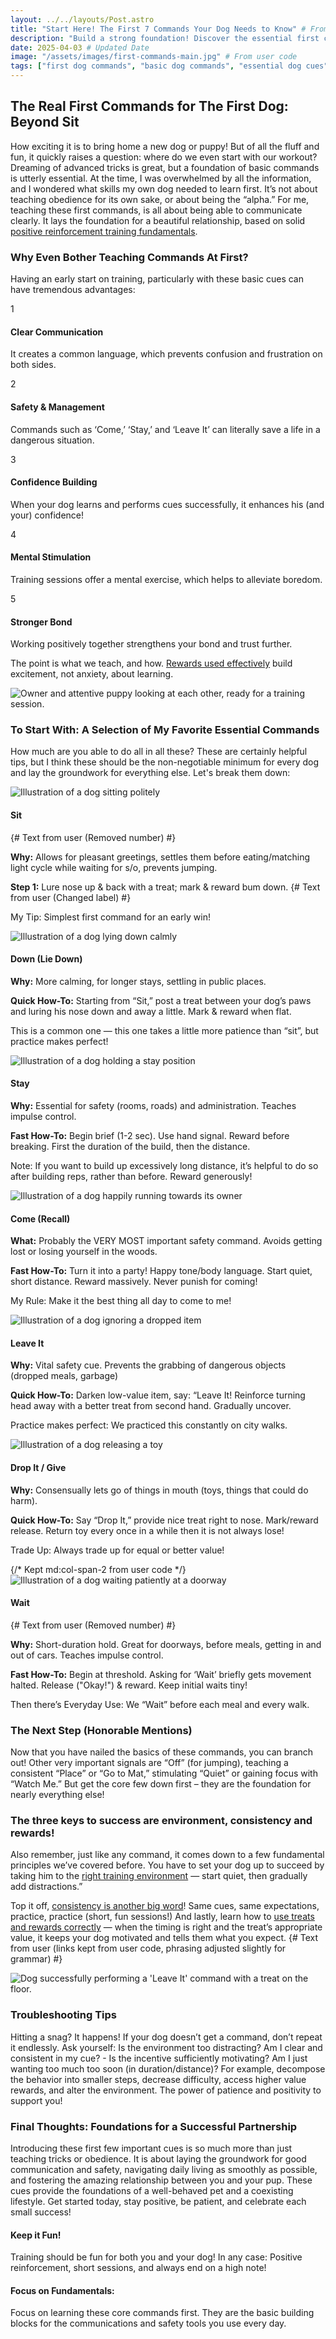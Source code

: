```yaml
---
layout: ../../layouts/Post.astro
title: "Start Here! The First 7 Commands Your Dog Needs to Know" # From user code
description: "Build a strong foundation! Discover the essential first commands like Sit, Stay, Come, Leave It, and Down, why they matter for safety and communication, and tips for teaching them positively." # From user code
date: 2025-04-03 # Updated Date
image: "/assets/images/first-commands-main.jpg" # From user code
tags: ["first dog commands", "basic dog commands", "essential dog cues", "puppy first commands", "sit stay come", "positive reinforcement training", "dog training basics", "leave it command", "dog recall", "internal linking"] # From user code
---
```


<h2 class="text-3xl font-bold text-slate-800 dark:text-slate-100 mb-6">The Real First Commands for The First Dog: Beyond Sit</h2> 

<p class="text-lg text-slate-600 dark:text-slate-300 mb-8">
  How exciting it is to bring home a new dog or puppy! But of all the fluff and fun, it quickly raises a question: where do we even start with our workout? Dreaming of advanced tricks is great, but a foundation of basic commands is utterly essential. At the time, I was overwhelmed by all the information, and I wondered what skills my own dog needed to learn first. It’s not about teaching obedience for its own sake, or about being the “alpha.” For me, teaching these first commands, is all about being able to communicate clearly. It lays the foundation for a beautiful relationship, based on solid <a href="https://trainedtails.com/posts/basic-dog-training" target="_blank" rel="noopener noreferrer" class="text-emerald-600 dark:text-emerald-400 hover:underline">positive reinforcement training fundamentals</a>. 
</p>

<h3 class="text-2xl font-semibold text-slate-800 dark:text-slate-100 mb-6">Why Even Bother Teaching Commands At First?</h3> 

<p class="text-lg text-slate-600 dark:text-slate-300 mb-6">
  Having an early start on training, particularly with these basic cues can have tremendous advantages: 
</p>

<div class="relative border-l-2 border-slate-200 dark:border-slate-700 ml-4 space-y-10 mb-12">
    <div class="relative pl-8">
      <div class="absolute w-8 h-8 bg-emerald-500 rounded-full flex items-center justify-center -left-4 top-1">
        <span class="font-bold text-white">1</span>
      </div>
      <h4 class="text-xl font-semibold text-slate-800 dark:text-slate-100 mb-3">Clear Communication</h4> 
      <p class="text-lg text-slate-600 dark:text-slate-300">
        It creates a common language, which prevents confusion and frustration on both sides. 
      </p>
    </div>
    <div class="relative pl-8">
      <div class="absolute w-8 h-8 bg-emerald-500 rounded-full flex items-center justify-center -left-4 top-1">
        <span class="font-bold text-white">2</span>
      </div>
      <h4 class="text-xl font-semibold text-slate-800 dark:text-slate-100 mb-3">Safety & Management</h4> 
      <p class="text-lg text-slate-600 dark:text-slate-300">
        Commands such as ‘Come,’ ‘Stay,’ and ‘Leave It’ can literally save a life in a dangerous situation. 
      </p>
    </div>
    <div class="relative pl-8">
      <div class="absolute w-8 h-8 bg-emerald-500 rounded-full flex items-center justify-center -left-4 top-1">
        <span class="font-bold text-white">3</span>
      </div>
      <h4 class="text-xl font-semibold text-slate-800 dark:text-slate-100 mb-3">Confidence Building</h4> 
      <p class="text-lg text-slate-600 dark:text-slate-300">
        When your dog learns and performs cues successfully, it enhances his (and your) confidence! 
      </p>
    </div>
    <div class="relative pl-8">
      <div class="absolute w-8 h-8 bg-emerald-500 rounded-full flex items-center justify-center -left-4 top-1">
        <span class="font-bold text-white">4</span>
      </div>
      <h4 class="text-xl font-semibold text-slate-800 dark:text-slate-100 mb-3">Mental Stimulation</h4> 
      <p class="text-lg text-slate-600 dark:text-slate-300">
        Training sessions offer a mental exercise, which helps to alleviate boredom. 
      </p>
    </div>
    <div class="relative pl-8">
      <div class="absolute w-8 h-8 bg-emerald-500 rounded-full flex items-center justify-center -left-4 top-1">
        <span class="font-bold text-white">5</span>
      </div>
      <h4 class="text-xl font-semibold text-slate-800 dark:text-slate-100 mb-3">Stronger Bond</h4> 
      <p class="text-lg text-slate-600 dark:text-slate-300">
        Working positively together strengthens your bond and trust further. 
      </p>
    </div>
</div>
<p class="text-lg text-slate-600 dark:text-slate-300 mb-8">
  The point is what we teach, and how. <a href="https://trainedtails.com/posts/treats-and-rewards" target="_blank" rel="noopener noreferrer" class="text-emerald-600 dark:text-emerald-400 hover:underline">Rewards used effectively</a> build excitement, not anxiety, about learning. 
</p>

<img src="/assets/images/first-commands1.jpg" alt="Owner and attentive puppy looking at each other, ready for a training session." class="w-full h-auto rounded-xl my-8 shadow-lg" loading="lazy" />

<h3 class="text-2xl font-semibold text-slate-800 dark:text-slate-100 mb-6">To Start With: A Selection of My Favorite Essential Commands</h3> 
<p class="text-lg text-slate-600 dark:text-slate-300 mb-6">
   How much are you able to do all in all these? These are certainly helpful tips, but I think these should be the non-negotiable minimum for every dog and lay the groundwork for everything else. Let's break them down: 
</p>

<div class="grid grid-cols-1 md:grid-cols-2 gap-8 mb-12 not-prose">

  <div class="bg-white dark:bg-slate-800 p-4 sm:p-6 rounded-xl shadow-lg hover:shadow-xl transition-shadow flex flex-col ring-1 ring-slate-900/5 dark:ring-slate-200/10">
    <img src="/assets/images/command-sit.jpg" alt="Illustration of a dog sitting politely" class="w-full h-32 sm:h-40 object-cover rounded-lg mb-4" loading="lazy" />
    <div>
      <h4 class="text-xl font-semibold text-blue-600 dark:text-blue-400 mb-2">Sit</h4> {# Text from user (Removed number) #}
      <p class="text-slate-600 dark:text-slate-300 text-sm mb-2">
          <strong>Why:</strong> Allows for pleasant greetings, settles them before eating/matching light cycle while waiting for s/o, prevents jumping. 
      </p>
      <p class="text-slate-600 dark:text-slate-300 text-sm mb-2">
          <strong>Step 1:</strong> Lure nose up & back with a treat; mark & reward bum down. {# Text from user (Changed label) #}
      </p>
      <p class="text-xs text-slate-500 dark:text-slate-400 mt-1 italic">My Tip: Simplest first command for an early win!</p> 
    </div>
  </div>

  <div class="bg-white dark:bg-slate-800 p-4 sm:p-6 rounded-xl shadow-lg hover:shadow-xl transition-shadow flex flex-col ring-1 ring-slate-900/5 dark:ring-slate-200/10">
    <img src="/assets/images/command-down.jpg" alt="Illustration of a dog lying down calmly" class="w-full h-32 sm:h-40 object-cover rounded-lg mb-4" loading="lazy" />
    <div>
      <h4 class="text-xl font-semibold text-purple-600 dark:text-purple-400 mb-2">Down (Lie Down)</h4> 
      <p class="text-slate-600 dark:text-slate-300 text-sm mb-2">
        <strong>Why:</strong> More calming, for longer stays, settling in public places. 
      </p>
      <p class="text-slate-600 dark:text-slate-300 text-sm mb-2">
        <strong>Quick How-To:</strong> Starting from “Sit,” post a treat between your dog’s paws and luring his nose down and away a little. Mark & reward when flat. 
      </p>
      <p class="text-xs text-slate-500 dark:text-slate-400 mt-1 italic">This is a common one — this one takes a little more patience than “sit”, but practice makes perfect!</p> 
    </div>
  </div>

  <div class="bg-white dark:bg-slate-800 p-4 sm:p-6 rounded-xl shadow-lg hover:shadow-xl transition-shadow flex flex-col ring-1 ring-slate-900/5 dark:ring-slate-200/10">
    <img src="/assets/images/command-stay.jpg" alt="Illustration of a dog holding a stay position" class="w-full h-32 sm:h-40 object-cover rounded-lg mb-4" loading="lazy" />
    <div>
      <h4 class="text-xl font-semibold text-green-600 dark:text-green-400 mb-2">Stay</h4> 
      <p class="text-slate-600 dark:text-slate-300 text-sm mb-2">
        <strong>Why:</strong> Essential for safety (rooms, roads) and administration. Teaches impulse control. 
      </p>
      <p class="text-slate-600 dark:text-slate-300 text-sm mb-2">
        <strong>Fast How-To:</strong> Begin brief (1-2 sec). Use hand signal. Reward before breaking. First the duration of the build, then the distance. 
      </p>
       <p class="text-xs text-slate-500 dark:text-slate-400 mt-1 italic">Note: If you want to build up excessively long distance, it’s helpful to do so after building reps, rather than before. Reward generously!</p> 
    </div>
  </div>

  <div class="bg-white dark:bg-slate-800 p-4 sm:p-6 rounded-xl shadow-lg hover:shadow-xl transition-shadow flex flex-col ring-1 ring-slate-900/5 dark:ring-slate-200/10">
    <img src="/assets/images/command-come.jpg" alt="Illustration of a dog happily running towards its owner" class="w-full h-32 sm:h-40 object-cover rounded-lg mb-4" loading="lazy" />
    <div>
      <h4 class="text-xl font-semibold text-orange-600 dark:text-orange-400 mb-2">Come (Recall)</h4> 
      <p class="text-slate-600 dark:text-slate-300 text-sm mb-2">
        <strong>What:</strong> Probably the VERY MOST important safety command. Avoids getting lost or losing yourself in the woods. 
      </p>
      <p class="text-slate-600 dark:text-slate-300 text-sm mb-2">
        <strong>Fast How-To:</strong> Turn it into a party! Happy tone/body language. Start quiet, short distance. Reward massively. Never punish for coming! 
      </p>
      <p class="text-xs text-slate-500 dark:text-slate-400 mt-1 italic">My Rule: Make it the best thing all day to come to me!</p> 
    </div>
  </div>

   <div class="bg-white dark:bg-slate-800 p-4 sm:p-6 rounded-xl shadow-lg hover:shadow-xl transition-shadow flex flex-col ring-1 ring-slate-900/5 dark:ring-slate-200/10">
    <img src="/assets/images/command-leaveit.jpg" alt="Illustration of a dog ignoring a dropped item" class="w-full h-32 sm:h-40 object-cover rounded-lg mb-4" loading="lazy" />
    <div>
      <h4 class="text-xl font-semibold text-red-600 dark:text-red-400 mb-2">Leave It</h4> 
      <p class="text-slate-600 dark:text-slate-300 text-sm mb-2">
        <strong>Why:</strong> Vital safety cue. Prevents the grabbing of dangerous objects (dropped meals, garbage) 
      </p>
      <p class="text-slate-600 dark:text-slate-300 text-sm mb-2">
        <strong>Quick How-To:</strong> Darken low-value item, say: “Leave It! Reinforce turning head away with a better treat from second hand. Gradually uncover. 
      </p>
       <p class="text-xs text-slate-500 dark:text-slate-400 mt-1 italic">Practice makes perfect: We practiced this constantly on city walks.</p> 
    </div>
  </div>

   <div class="bg-white dark:bg-slate-800 p-4 sm:p-6 rounded-xl shadow-lg hover:shadow-xl transition-shadow flex flex-col ring-1 ring-slate-900/5 dark:ring-slate-200/10">
     <img src="/assets/images/command-dropit.jpg" alt="Illustration of a dog releasing a toy" class="w-full h-32 sm:h-40 object-cover rounded-lg mb-4" loading="lazy" />
    <div>
      <h4 class="text-xl font-semibold text-cyan-600 dark:text-cyan-400 mb-2">Drop It / Give</h4> 
      <p class="text-slate-600 dark:text-slate-300 text-sm mb-2">
        <strong>Why:</strong> Consensually lets go of things in mouth (toys, things that could do harm). 
      </p>
      <p class="text-slate-600 dark:text-slate-300 text-sm mb-2">
        <strong>Quick How-To:</strong> Say “Drop It,” provide nice treat right to nose. Mark/reward release. Return toy every once in a while then it is not always lose! 
      </p>
       <p class="text-xs text-slate-500 dark:text-slate-400 mt-1 italic">Trade Up: Always trade up for equal or better value!</p> 
    </div>
  </div>

   <div class="bg-white dark:bg-slate-800 p-4 sm:p-6 rounded-xl shadow-lg hover:shadow-xl transition-shadow flex flex-col ring-1 ring-slate-900/5 dark:ring-slate-200/10 md:col-span-2"> {/* Kept md:col-span-2 from user code */}
     <img src="/assets/images/command-wait.jpg" alt="Illustration of a dog waiting patiently at a doorway" class="w-full h-32 sm:h-40 object-cover rounded-lg mb-4" loading="lazy" />
    <div>
      <h4 class="text-xl font-semibold text-lime-600 dark:text-lime-400 mb-2">Wait</h4> {# Text from user (Removed number) #}
      <p class="text-slate-600 dark:text-slate-300 text-sm mb-2">
        <strong>Why:</strong> Short-duration hold. Great for doorways, before meals, getting in and out of cars. Teaches impulse control. 
      </p>
      <p class="text-slate-600 dark:text-slate-300 text-sm mb-2">
        <strong>Fast How-To:</strong> Begin at threshold. Asking for ‘Wait’ briefly gets movement halted. Release ("Okay!") & reward. Keep initial waits tiny! 
      </p>
       <p class="text-xs text-slate-500 dark:text-slate-400 mt-1 italic">Then there’s Everyday Use: We “Wait” before each meal and every walk.</p> 
    </div>
  </div>

</div>
<h3 class="text-2xl font-semibold text-slate-800 dark:text-slate-100 mb-6">The Next Step (Honorable Mentions)</h3> 

<p class="text-lg text-slate-600 dark:text-slate-300 mb-8">
  Now that you have nailed the basics of these commands, you can branch out! Other very important signals are “Off” (for jumping), teaching a consistent “Place” or “Go to Mat,” stimulating “Quiet” or gaining focus with “Watch Me.” But get the core few down first – they are the foundation for nearly everything else! 
</p>

<h3 class="text-2xl font-semibold text-slate-800 dark:text-slate-100 mb-6">The three keys to success are environment, consistency and rewards!</h3> 

<p class="text-lg text-slate-600 dark:text-slate-300 mb-6">
  Also remember, just like any command, it comes down to a few fundamental principles we’ve covered before. You have to set your dog up to succeed by taking him to the <a href="https://trainedtails.com/posts/right-training-enviroment" target="_blank" rel="noopener noreferrer" class="text-emerald-600 dark:text-emerald-400 hover:underline">right training environment</a> — start quiet, then gradually add distractions.” 
</p>
<p class="text-lg text-slate-600 dark:text-slate-300 mb-8">
  Top it off, <a href="https://trainedtails.com/posts/consistency-matters" target="_blank" rel="noopener noreferrer" class="text-emerald-600 dark:text-emerald-400 hover:underline">consistency is another big word</a>! Same cues, same expectations, practice, practice (short, fun sessions!) And lastly, learn how to <a href="https://trainedtails.com/posts/treats-and-rewards" target="_blank" rel="noopener noreferrer" class="text-emerald-600 dark:text-emerald-400 hover:underline">use treats and rewards correctly</a> — when the timing is right and the treat’s appropriate value, it keeps your dog motivated and tells them what you expect. {# Text from user (links kept from user code, phrasing adjusted slightly for grammar) #}
</p>

<img src="/assets/images/first-commands2.jpg" alt="Dog successfully performing a 'Leave It' command with a treat on the floor." class="w-full h-auto rounded-xl my-8 shadow-lg" loading="lazy" />

<h3 class="text-2xl font-semibold text-slate-800 dark:text-slate-100 mb-6">Troubleshooting Tips</h3> 

<p class="text-lg text-slate-600 dark:text-slate-300 mb-8">
  Hitting a snag? It happens! If your dog doesn’t get a command, don’t repeat it endlessly. Ask yourself: Is the environment too distracting? Am I clear and consistent in my cue? - Is the incentive sufficiently motivating? Am I just wanting too much too soon (in duration/distance)? For example, decompose the behavior into smaller steps, decrease difficulty, access higher value rewards, and alter the environment. The power of patience and positivity to support you! 
</p>

<h3 class="text-2xl font-semibold text-slate-800 dark:text-slate-100 mb-6">Final Thoughts: Foundations for a Successful Partnership</h3> 

<p class="text-lg text-slate-600 dark:text-slate-300 mb-8">
  Introducing these first few important cues is so much more than just teaching tricks or obedience. It is about laying the groundwork for good communication and safety, navigating daily living as smoothly as possible, and fostering the amazing relationship between you and your pup. These cues provide the foundations of a well-behaved pet and a coexisting lifestyle. Get started today, stay positive, be patient, and celebrate each small success! 
</p>

<div class="grid grid-cols-1 md:grid-cols-2 gap-8 mt-12 not-prose">
  <div class="p-6 rounded-lg border-l-4 border-blue-500 bg-blue-50 dark:bg-slate-800 dark:border-blue-700">
    <h4 class="text-xl font-bold text-blue-700 dark:text-blue-300 mb-2">Keep it Fun!</h4> 
    <p class="text-slate-600 dark:text-slate-300">Training should be fun for both you and your dog! In any case: Positive reinforcement, short sessions, and always end on a high note!</p> 
  </div>
  <div class="p-6 rounded-lg border-l-4 border-green-500 bg-green-50 dark:bg-slate-800 dark:border-green-700">
    <h4 class="text-xl font-bold text-green-700 dark:text-green-300 mb-2">Focus on Fundamentals:</h4> 
    <p class="text-slate-600 dark:text-slate-300">Focus on learning these core commands first. They are the basic building blocks for the communications and safety tools you use every day.</p> 
  </div>
</div>